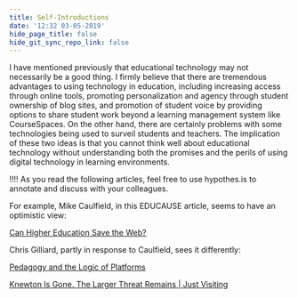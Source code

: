 ```yaml
---
title: Self-Introductions
date: '12:32 03-05-2019'
hide_page_title: false
hide_git_sync_repo_link: false
---
```


I have mentioned previously that educational technology may not necessarily be a good thing. I firmly believe that there are tremendous advantages to using technology in education, including increasing access through online tools, promoting personalization and agency through student ownership of blog sites, and promotion of student voice by providing options to share student work beyond a learning management system like CourseSpaces. On the other hand, there are certainly problems with some technologies being used to surveil students and teachers. The implication of these two ideas is that you cannot think well about educational technology without understanding both the promises and the perils of using digital technology in learning environments.

!!!! As you read the following articles, feel free to use hypothes.is to annotate and discuss with your colleagues.

For example, Mike Caulfield, in this EDUCAUSE article, seems to have an optimistic view:

<a class="embedly-card" data-card-controls="0" href="https://er.educause.edu/articles/2017/1/can-higher-education-save-the-web">Can Higher Education Save the Web?</a>
<script async src="//cdn.embedly.com/widgets/platform.js" charset="UTF-8"></script>

Chris Gilliard, partly in response to Caulfield, sees it differently:

<a class="embedly-card" data-card-controls="0" href="https://er.educause.edu/articles/2017/7/pedagogy-and-the-logic-of-platforms">Pedagogy and the Logic of Platforms</a>
<script async src="//cdn.embedly.com/widgets/platform.js" charset="UTF-8"></script>




<a class="embedly-card" data-card-controls="0" href="https://www.insidehighered.com/blogs/just-visiting/knewton-gone-larger-threat-remains?utm_source=Academica+Top+Ten&utm_campaign=62fac2c01a-EMAIL_CAMPAIGN_2019_05_07_04_40&utm_medium=email&utm_term=0_b4928536cf-62fac2c01a-51939269">Knewton Is Gone. The Larger Threat Remains | Just Visiting</a>
<script async src="//cdn.embedly.com/widgets/platform.js" charset="UTF-8"></script>
